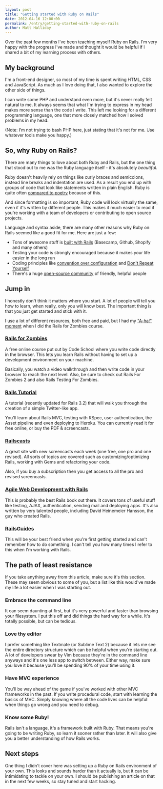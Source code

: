 ```yaml
---
layout: post
title: "Getting started with Ruby on Rails"
date: 2012-04-16 12:00:00
permalink: /entry/getting-started-with-ruby-on-rails
author: Matt Halliday
---
```


Over the past few months I've been teaching myself Ruby on Rails. I'm very happy with the progress I've made and thought it would be helpful if I shared a bit of my learning process with others.

## My background
I'm a front-end designer, so most of my time is spent writing HTML, CSS and JavaScript. As much as I love doing that, I also wanted to explore the other side of things.

I can write some PHP and understand even more, but it's never really felt natural to me. It always seems that what I'm trying to express in my head makes more sense than the code I write. This left me looking for a different programming language, one that more closely matched how I solved problems in my head.

(Note: I'm not trying to bash PHP here, just stating that it's not for me. Use whatever tools make you happy.)

## So, why Ruby on Rails?
There are many things to love about both Ruby and Rails, but the one thing that stood out to me was the Ruby language itself - it's absolutely *beautiful*.

Ruby doesn't heavily rely on things like curly braces and semicolons, instead line breaks and indentation are used. As a result you end up with groups of code that look like statements written in plain English. Ruby is quite often [compared to poetry](http://37signals.com/svn/posts/3142-on-poetry-programming) because of this.

And since formatting is so important, Ruby code will look virtually the same, even if it's written by different people. This makes it much easier to read if you're working with a team of developers or contributing to open source projects.

Language and syntax aside, there are many other reasons why Ruby on Rails seemed like a good fit for me. Here are just a few:

- Tons of awesome stuff is [built with Rails](http://rubyonrails.org/applications) (Basecamp, Github, Shopify and many others)
- Testing your code is strongly encouraged because it makes your life easier in the long run
- Coding principles like [convention over configuration](http://en.wikipedia.org/wiki/Convention_over_configuration) and [Don't Repeat Yourself](http://en.wikipedia.org/wiki/Don't_repeat_yourself)
- There's a huge [open-source community](https://github.com/languages/Ruby) of friendly, helpful people

## Jump in
I honestly don't think it matters where you start. A lot of people will tell you how to learn, when really, only you will know best. The important thing is that you just get started and stick with it.

I use a lot of different resources, both free and paid, but I had my ["A-ha!" moment](http://en.wikipedia.org/wiki/Aha!_moment) when I did the Rails for Zombies course.

### [Rails for Zombies](http://codeschool.com/courses/rails-for-zombies)
A free online course put out by Code School where you write code directly in the browser. This lets you learn Rails without having to set up a development environment on your machine.

Basically, you watch a video walkthrough and then write code in your browser to reach the next level. Also, be sure to check out Rails For Zombies 2 and also Rails Testing For Zombies.

### [Rails Tutorial](http://railstutorial.org)
A tutorial (recently updated for Rails 3.2) that will walk you through the creation of a simple Twitter-like app.

You'll learn about Rails MVC, testing with RSpec, user authentication, the Asset pipeline and even deploying to Heroku. You can currently read it for free online, or buy the PDF & screencasts.

### [Railscasts](http://railscasts.com)
A great site with new screencasts each week (one free, one pro and one revised). All sorts of topics are covered such as customizing/optimizing Rails, working with Gems and refactoring your code.

Also, if you buy a subscription then you get access to all the pro and revised screencasts.

### [Agile Web Development with Rails](http://pragprog.com/book/rails4/agile-web-development-with-rails)
This is probably the best Rails book out there. It covers tons of useful stuff like testing, AJAX, authentication, sending mail and deploying apps. It's also written by very talented people, including David Heinemeier Hansson, the guy who created Rails.

### [RailsGuides](http://guides.rubyonrails.org/)
This will be your best friend when you're first getting started and can't remember how to do something. I can't tell you how many times I refer to this when I'm working with Rails.

## The path of least resistance
If you take anything away from this article, make sure it's this section. These may seem obvious to some of you, but a list like this would've made my life a lot easier when I was starting out.

### Embrace the command line
It can seem daunting at first, but it's very powerful and faster than browsing your filesystem. I put this off and did things the hard way for a while. It's totally possible, but can be tedious.

### Love thy editor
I prefer something like Textmate (or Sublime Text 2) because it lets me see the entire directory structure which can be helpful when you're starting out. A lot of developers swear by Vim because they're in the command line anyways and it's one less app to switch between. Either way, make sure you love it because you'll be spending 90% of your time using it.

### Have MVC experience
You'll be way ahead of the game if you've worked with other MVC frameworks in the past. If you write procedural code, start with learning the basics of MVC. Simply knowing where all the code lives can be helpful when things go wrong and you need to debug.

### Know some Ruby!
Rails isn't a language, it's a framework built with Ruby. That means you're going to be writing Ruby, so learn it sooner rather than later. It will also give you a better understanding of how Rails works.

## Next steps
One thing I didn't cover here was setting up a Ruby on Rails environment of your own. This looks and sounds harder than it actually is, but it can be intimidating to tackle on your own. I should be publishing an article on that in the next few weeks, so stay tuned and start hacking.